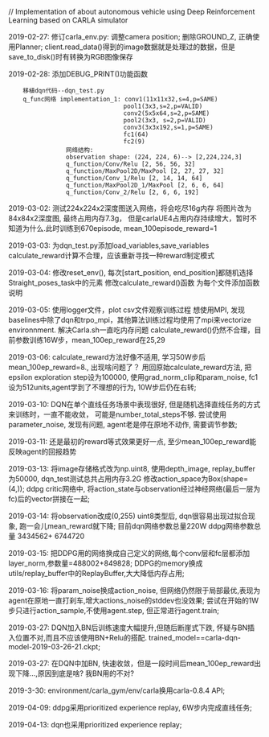 // Implementation of about autonomous vehicle using Deep Reinforcement Learning based on CARLA simulator

2019-02-27: 修订carla_env.py: 调整camera position; 删除GROUND_Z, 正确使用Planner; client.read_data()得到的image数据就是处理过的数据，但是save_to_disk()时有转换为RGB图像保存

2019-02-28: 添加DEBUG_PRINT()功能函数

        移植dqn代码--dqn_test.py
        q_func网络 implementation_1: conv1(11x11x32,s=4,p=SAME)
                                    pool1(3x3,s=2,p=VALID)
                                    conv2(5x5x64,s=2,p=SAME)
                                    pool2(3x3, s=2,p=VALID)
                                    conv3(3x3x192,s=1,p=SAME)
                                    fc1(64)
                                    fc2(9)
                    网络结构:
                    observation shape: (224, 224, 6)--> [2,224,224,3]
                    q_function/Conv/Relu [2, 56, 56, 32]
                    q_function/MaxPool2D/MaxPool [2, 27, 27, 32]
                    q_function/Conv_1/Relu [2, 14, 14, 64]
                    q_function/MaxPool2D_1/MaxPool [2, 6, 6, 64]
                    q_function/Conv_2/Relu [2, 6, 6, 192]

2019-03-02: 测试224x224x2深度图送入网络，将会吃尽16g内存 将图片改为84x84x2深度图, 最终占用内存7.3g， 但是carlaUE4占用内存持续增大，暂时不知道为什么.此时训练到670episode, mean_100episode_reward=1

2019-03-03: 为dqn_test.py添加load_variables,save_variables calculate_reward计算不合理，应该重新寻找一种reward制定模式

2019-03-04: 修改reset_env(), 每次[start_position, end_position]都随机选择Straight_poses_task中的元素 修改calculate_reward()函数 为每个文件添加函数说明

2019-03-05: 使用logger文件，plot csv文件观察训练过程 想使用MPI, 发现baselines中除了dqn和trpo_mpi，其他算法训练过程均使用了mpi来vectorize environnment. 解决Carla.sh一直吃内存问题 calculate_reward()仍然不合理，目前参数训练16W步，mean_100ep_reward在25,29

2019-03-06: calculate_reward方法好像不适用, 学习50W步后mean_100ep_reward=8., 出现啥问题了？ 用回原始calculate_reward方法, 把epsilon exploration step设为100000, 使用grad_norm_clip和param_noise, fc1设为512units,agent学到了不理想的行为, 10W步后仍在右转;

2019-03-10: DQN在单个直线任务场景中表现很好, 但是随机选择直线任务的方式来训练时，一直不能收敛， 可能是number_total_steps不够. 尝试使用parameter_noise, 发现有问题, agent老是停在原地不动作, 需要调节参数;

2019-03-11: 还是最初的reward等式效果更好一点, 至少mean_100ep_reward能反映agent的回报趋势

2019-03-13: 将image存储格式改为np.uint8, 使用depth_image, replay_buffer为50000, dqn_test测试总共占用内存3.2G 修改action_space为Box(shape=(4,)); ddpg critic网络中, 将action_state与observation经过神经网络(最后一层为fc)后的vector拼接在一起;

2019-03-14: 将observation改成(0,255) uint8类型后, dqn很容易出现过拟合现象, 跑一会儿mean_reward就下降; 目前dqn网络参数总量220W ddpg网络参数总量 3434562+ 6744720

2019-03-15: 把DDPG用的网络换成自己定义的网络,每个conv层和fc层都添加layer_norm,参数量=488002+849828; DDPG的memory换成utils/replay_buffer中的ReplayBuffer,大大降低内存占用;

2019-03-16: 将param_noise换成action_noise, 但网络仍然限于局部最优,表现为agent在原地一直打刹车,增大actions_noise的stddev也没效果; 尝试在开始的1W步只进行action_sample,不使用agent.step, 但正常进行agent.train;

2019-03-27: DQN加入BN后训练速度大幅提升,但随后断崖式下跌, 怀疑与BN插入位置不对,而且不应该使用BN+Relu的搭配. trained_model==carla-dqn-model-2019-03-26-21.ckpt;
 

2019-03-27: 在DQN中加BN, 快速收敛，但是一段时间后mean_100ep_reward出现下降...,原因到底是啥? 我BN用的不对?

2019-3-30:  environment/carla_gym/env/carla换用carla-0.8.4 API;

2019-04-09: ddpg采用prioritized experience replay, 6W步内完成直线任务;

2019-04-13: dqn也采用prioritized experience replay;